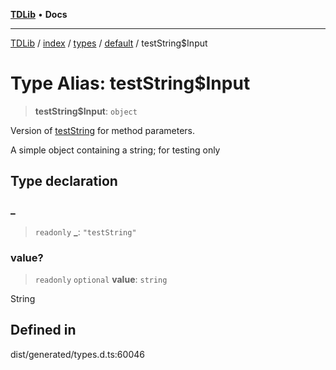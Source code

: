 [**TDLib**](../../../../../../README.md) • **Docs**

***

[TDLib](../../../../../../modules.md) / [index](../../../../../README.md) / [types](../../../README.md) / [default](../README.md) / testString$Input

# Type Alias: testString$Input

> **testString$Input**: `object`

Version of [testString](testString.md) for method parameters.

A simple object containing a string; for testing only

## Type declaration

### \_

> `readonly` **\_**: `"testString"`

### value?

> `readonly` `optional` **value**: `string`

String

## Defined in

dist/generated/types.d.ts:60046
